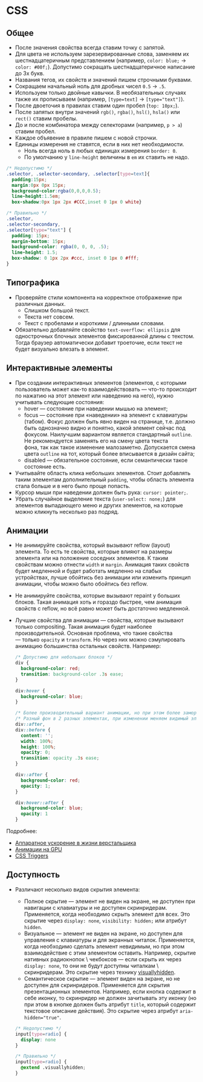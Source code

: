 # CSS
## Общее
- После значения свойства всегда ставим точку с запятой.
- Для цвета не используем зарезервированные слова, заменяем их шестнадцатеричным
  представлением (например, `color: blue;` -> `color: #00f;`). Допустимо
  сокращать шестнадцатеричное написание до 3х букв.
- Названия тегов, их свойств и значений пишем строчными буквами.
- Сокращаем начальный ноль для дробных чисел `0.5` -> `.5`.
- Используем только двойные кавычки. В необязательных случаях также
  их прописываем (например, `[type=text]` -> `[type="text"]`).
- После двоеточия в правилах ставим один пробел (`top: 10px;`).
- После запятых внутри значений `rgb()`, `rgba()`, `hsl()`, `hsla()`
  или `rect()` ставим пробелы.
- До и после комбинатора между селекторами (например, `p > a`) ставим пробел.
- Каждое объявение в правиле пишем с новой строчки.
- Единицы измерения не ставятся, если в них нет необходимости.
  - Ноль всегда ноль в любых единицах измерения `border: 0`.
  - По умолчанию у `line-height` величины в `em` их ставить не надо.

```css
/* Недопустимо */
.selector, .selector-secondary, .selector[type=text]{
  padding:15px;
  margin:0px 0px 15px;
  background-color:rgba(0,0,0,0.5);
  line-height:1.5em;
  box-shadow:0px 1px 2px #CCC,inset 0 1px 0 white}

/* Правильно */
.selector,
.selector-secondary,
.selector[type="text"] {
  padding: 15px;
  margin-bottom: 15px;
  background-color: rgba(0, 0, 0, .5);
  line-height: 1.5;
  box-shadow: 0 1px 2px #ccc, inset 0 1px 0 #fff;
}
```

## Типографика
- Проверяйте стили компонента на корректное отображение при различных данных.
  - Слишком большой текст.
  - Текста нет совсем.
  - Текст с пробелами и короткими / длинными словами.
- Обязательно добавляйте свойство `text-overflow: ellipsis` для однострочных
  блочных элементов фиксированной длины с текстом. Тогда браузер автоматически
  добавит троеточие, если текст не будет визуально влезать в элемент.

## Интерактивные элементы
- При создании интерактивных элементов (элементов, с которыми пользователь может
  как-то взаимодействовать — что-то происходит по нажатию на этот элемент или
  наведению на него), нужно учитывать следующие состояния:
  - hover — cостояние при наведении мышью на элемент;
  - focus — cостояние при «наведении» на элемент с клавиатуры (табом). Фокус
    должен быть явно виден на странице, т.е. должно быть однозначно видно и
    понятно, какой элемент сейчас под фокусом. Наилучшим вариантом является
    стандартный `outline`. Не рекомендуется заменять его на смену цвета текста \
    фона, так как такое изменение малозаметно. Допускается смена цвета `outline`
    на тот, который более вписывается в дизайн сайта;
  - disabled — обязательное состояние, если семантически такое состояние есть.
- Учитывайте область клика небольших элементов. Стоит добавлять таким
  элементам дополнительный `padding`, чтобы область элемента стала больше
  и в него было проще попасть.
- Курсор мыши при наведении должен быть рука: `cursor: pointer;`.
- Убрать случайное выделение текста (`user-select: none;`) для элементов
  выпадающего меню и других элементов, на которые можно кликнуть несколько
  раз подряд.

## Анимации
- Не анимируйте свойства, который вызывают reflow (layout) элемента.
  То есть те свойства, которые влияют на размеры элемента или на положение
  соседних элементов. К таким свойствам можно отнести `width` и `margin`.
  Анимация таких свойств будет медленной и будет работать медленно на слабых
  устройствах, лучше обойтись без анимации или изменить принцип анимации,
  чтобы можно было обойтись без reflow.
- Не анимируйте свойства, которые вызывают repaint у больших блоков.
  Такая анимация хоть и гораздо быстрее, чем анимация свойств с reflow,
  но всё равно может быть достаточно медленной.
- Лучшие свойства для анимации — свойства, которые вызывают только compositing.
  Такая анимация будет наиболее производительной. Основная проблема,
  что такие свойства — только `opacity` и `transform`.
  Но через них можно сэмулировать анимацию большинства остальных свойств.
  Например:

  ```css
  /* Допустимо для небольших блоков */
  div {
    background-color: red;
    transition: background-color .3s ease;
  }

  div:hover {
    background-color: blue;
  }

  /* Более производительный вариант анимации, но при этом более замороченный */
  /* Разный фон в 2 разных элементах, при изменении меняем видимый элемент */
  div::after,
  div::before {
    content: '';
    width: 100%;
    height: 100%;
    opacity: 0;
    transition: opacity .3s ease;
  }

  div::after {
    background-color: red;
    opacity: 1;
  }

  div:hover::after {
    background-color: blue;
    opacity: 1
  }
  ```

Подробнее:
- [Аппаратное ускорение в жизни верстальщика](https://habrahabr.ru/company/yandex/blog/239169/)
- [Анимации на GPU](https://habrahabr.ru/company/odnoklassniki/blog/313978/)
- [CSS Triggers](https://csstriggers.com/)

## Доступность
- Различают несколько видов скрытия элемента:
  - Полное скрытие — элемент не виден на экране, не доступен при навигации с
    клавиатуры и не доступен скринридерам. Применяется, когда необходимо скрыть
    элемент для всех. Это скрытие через `display: none`, `visibility: hidden;`
    или атрибут `hidden`.
  - Визуальное — элемент не виден на экране, но доступен для управления с
    клавиатуры и для экранных читалок. Применяется, когда необходимо сделать
    элемент невидимым, но при этом взаимодействие с этим элементом оставить.
    Например, скрытие нативных радиокнопок \ чекбоксов — если скрыть их через
    `display: none`, то они не будут доступны читалкам \ скринридерам.
    Это скрытие через технику [visuallyhidden].
  - Семантическое скрытие — элемент виден на экране, но не доступен для
    скринридеров. Применяется для скрытия презентационных элементов.
    Например, если кнопка содержит в себе иконку, то скринридер не должен
    зачитывать эту иконку (но при этом в кнопке должен быть атрибут `title`,
    который содержит текстовое описание действия).
    Это скрытие через атрибут `aria-hidden="true"`.

  ```css
  /* Недопустимо */
  input[type=radio] {
    display: none
  }

  /* Правильно */
  input[type=radio] {
    @extend .visuallyhidden;
  }
  ```

[visuallyhidden]: https://github.com/h5bp/html5-boilerplate/blob/v5.0.0/src/css/main.css#L126-L140
